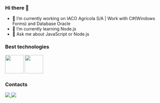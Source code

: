 ### Hi there 👋

- 🔭 I’m currently working on IACO Agrícola S/A | Work with C#(Windows Forms) and Database Oracle
- 🌱 I’m currently learning Node.js
- 💬 Ask me about JavaScript or Node.js

### Best technologies

<div>                   
  <img src="https://cdn.jsdelivr.net/gh/devicons/devicon/icons/csharp/csharp-original.svg" width = "60" />           
  <img src="https://cdn.jsdelivr.net/gh/devicons/devicon/icons/oracle/oracle-original.svg" width = "60" />      
</div>

### Contacts

<div>
  <a href="https://www.facebook.com/profile.php?id=100003597521099&mibextid=ZbWKwL">
    <img src="https://img.shields.io/badge/Facebook-1877F2?style=for-the-badge&logo=facebook&logoColor=white" />
  </a>
  <a href="https://www.linkedin.com/in/alex-jr-arruda/">
    <img src="https://img.shields.io/badge/LinkedIn-0077B5?style=for-the-badge&logo=linkedin&logoColor=white" />
  </a>
</div>
